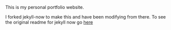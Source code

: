 This is my personal portfolio website.

I forked jekyll-now to make this and have been modifying from there.
To see the original readme for jekyll now go [here](https://github.com/barryclark/jekyll-now)

